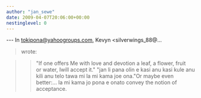 ```yaml
---
author: "jan_sewe"
date: 2009-04-07T20:06:00+00:00
nestinglevel: 0
---
```

\---
 In [tokipona@yahoogroups.com](mailto://tokipona@yahoogroups.com), Kevyn <silverwings\_88@...
> wrote:

>> "If one offers Me with love and devotion a leaf, a flower, fruit or water, Iwill accept it."
> "jan li pana olin e kasi anu kasi kule anu kili anu telo tawa mi la mi kama joe ona."Or maybe even better:... la mi kama jo pona e onato convey the notion of acceptance.
